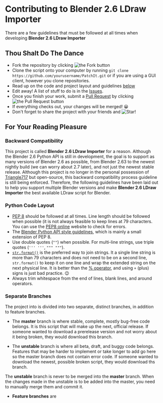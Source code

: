 Contributing to Blender 2.6 LDraw Importer
==========================================

There are a few guidelines that must be followed at all times when developing **Blender 2.6 LDraw Importer**

Thou Shalt Do The Dance
-----------------------

* Fork the repository by clicking ![the Fork button](http://i81.servimg.com/u/f81/16/33/06/11/forkme12.png)
* Clone the script onto your computer by running ```git clone https://github.com/yourusername/PatchIt.git``` or if you are using a GUI client, however you clone repositories.
* Read up on the code and project layout and guidelines [below](#for-your-reading-pleasure)
* Edit away! A list of stuff to do is in the [Issues](https://github.com/le717/Blender-2.6-LDraw-Importer/issues).
* Once you finish your work, submit a [Pull Request](https://github.com/le717/Blender-2.6-LDraw-Importer/pulls) by clicking ![the Pull Request button](http://i81.servimg.com/u/f81/16/33/06/11/pullre10.png)
* If everything checks out, your changes will be merged! :grinning:
* Don't forget to share the project with your friends and ![Star!](http://i81.servimg.com/u/f81/16/33/06/11/star11.png)


For Your Reading Pleasure
-------------------------

### Backward Compatibility ###

This project is called **Blender 2.6 LDraw Importer** for a reason. Although the Blender 2.6 Python API is still in development,
the goal is to support as many versions of Blender 2.6 as possible, from Blender 2.63 to the newest nightly build
(we can worry about 2.7 later), and not just the newest stable release.
Although this project is no longer in the personal possession of [Triangle717](https://github.com/le717) but open-source,
this backward compatibility process guideline is still being enforced.
Therefore, the following guidelines have been laid out to help you support multiple Blender versions and make
**Blender 2.6 LDraw Importer** the best available LDraw script for Blender.


### Python Code Layout ###

* [PEP 8](http://www.python.org/dev/peps/pep-0008/) should be followed at all times. Line length should be followed when possible
(it is not always feasible to keep lines at 79 characters. You can use the [PEP8 online](http://pep8online.com/) website to
check for errors.
* The [Blender Python API style guidelines](http://www.blender.org/documentation/blender_python_api_2_69_0/info_best_practice.html),
which is mainly a small extension of PEP 8.
* Use double quotes (`""`) when possible. For multi-line strings, use triple quotes (`''' '''`, `""" """`).
* [`str.format()`](http://docs.python.org/3/library/stdtypes.html#str.format) is the preferred way to join strings.
It a single line string is more than 79 characters and does not need to be on a second line, `str.format()` to keep it on one line
and wrap the extended string on the next physical  line.
It is better than the [% operator](http://docs.python.org/3/tutorial/inputoutput.html#old-string-formatting),
and using `+` (plus) signs is just bad practice. :wink:
* Always trim whitespace from the end of lines, blank lines, and around operators.

### Separate Branches ###

The project into is divided into two separate, distinct branches, in addition to feature branches.

* The **master** branch is where stable, complete, mostly bug-free code belongs. It is this script that will make up the next, official release. If someone
wanted to download a prerelease version and not worry about it being broken, they would download this branch.

* The **unstable** branch is where all beta, draft, and buggy code belongs. Features that may be harder to implement or take longer to add go here so the
master branch does not contain error code. If someone wanted to download the newest, possible broken script, they would download ths branch.

The **unstable** branch is never to be merged into the **master** branch. When the changes made in the unstable is to be added into the master, you need to
manually merge them and commit it.

* **Feature branches** are
